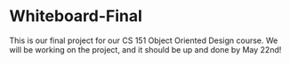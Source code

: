 # Whiteboard-Final
This is our final project for our CS 151 Object Oriented Design course. We will be working on the project, and it should be up and done by May 22nd! 
